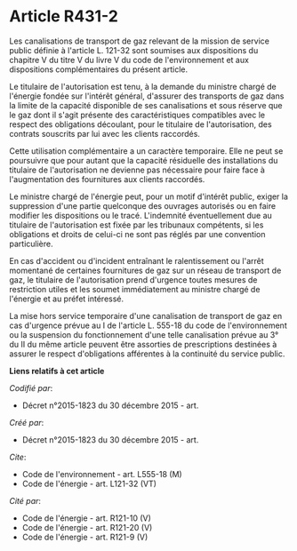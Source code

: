 # Article R431-2

Les canalisations de transport de gaz relevant de la mission de service public définie à l'article L. 121-32 sont soumises
aux dispositions du chapitre V du titre V du livre V du code de l'environnement et aux dispositions complémentaires du
présent article. 

Le titulaire de l'autorisation est tenu, à la demande du ministre chargé de l'énergie fondée sur l'intérêt général, d'assurer
des transports de gaz dans la limite de la capacité disponible de ses canalisations et sous réserve que le gaz dont il s'agit
présente des caractéristiques compatibles avec le respect des obligations découlant, pour le titulaire de l'autorisation, des
contrats souscrits par lui avec les clients raccordés. 

Cette utilisation complémentaire a un caractère temporaire. Elle ne peut se poursuivre que pour autant que la capacité
résiduelle des installations du titulaire de l'autorisation ne devienne pas nécessaire pour faire face à l'augmentation des
fournitures aux clients raccordés. 

Le ministre chargé de l'énergie peut, pour un motif d'intérêt public, exiger la suppression d'une partie quelconque des
ouvrages autorisés ou en faire modifier les dispositions ou le tracé. L'indemnité éventuellement due au titulaire de
l'autorisation est fixée par les tribunaux compétents, si les obligations et droits de celui-ci ne sont pas réglés par une
convention particulière. 

En cas d'accident ou d'incident entraînant le ralentissement ou l'arrêt momentané de certaines fournitures de gaz sur un
réseau de transport de gaz, le titulaire de l'autorisation prend d'urgence toutes mesures de restriction utiles et les soumet
immédiatement au ministre chargé de l'énergie et au préfet intéressé. 

La mise hors service temporaire d'une canalisation de transport de gaz en cas d'urgence prévue au I de l'article L. 555-18 du
code de l'environnement ou la suspension du fonctionnement d'une telle canalisation prévue au 3° du II du même article
peuvent être assorties de prescriptions destinées à assurer le respect d'obligations afférentes à la continuité du service
public.

**Liens relatifs à cet article**

_Codifié par_:

  - Décret n°2015-1823 du 30 décembre 2015 - art.

_Créé par_:

  - Décret n°2015-1823 du 30 décembre 2015 - art.

_Cite_:

  - Code de l'environnement - art. L555-18 (M)
  - Code de l'énergie - art. L121-32 (VT)

_Cité par_:

  - Code de l'énergie - art. R121-10 (V)
  - Code de l'énergie - art. R121-20 (V)
  - Code de l'énergie - art. R121-9 (V)
